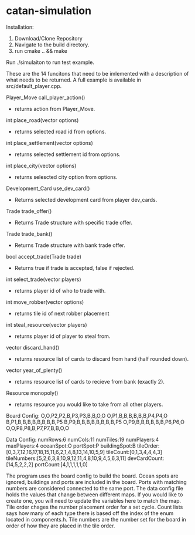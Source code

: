 # catan-simulation

Installation:
1. Download/Clone Repository
2. Navigate to the build directory.
3. run cmake .. && make 

Run ./simulaiton to run test example.


These are the 14 funcitons that need to be imlemented with a description of what needs to be returned. A full example is available in src/default_player.cpp.

Player_Move call_player_action()
- returns action from Player_Move.

int place_road(vector<int> options)
- returns selected road id from options.

int place_settlement(vector<int> options)
- returns selected settlement id from options.
    
int place_city(vector<int> options)
- returns selescted city option from options.

Development_Card use_dev_card()
- Returns selected development card from player dev_cards.

Trade trade_offer()
- Returns Trade structure with specific trade offer.

Trade trade_bank()
- Returns Trade structure with bank trade offer.

bool accept_trade(Trade trade)
- Returns true if trade is accepted, false if rejected.

int select_trade(vector<int> players)
- returns player id of who to trade with.

int move_robber(vector<int> options)
- returns tile id of next robber placement

int steal_resource(vector<int> players)
- returns player id of player to steal from.

vector<Resource> discard_hand()
- returns resource list of cards to discard from hand (half rounded down).

vector<Resource> year_of_plenty()
- returns resource list of cards to recieve from bank (exactly 2).

Resource monopoly()
- returns resource you would like to take from all other players.

Board Config:
O,O,P2,P2,B,P3,P3,B,B,O,O
O,P1,B,B,B,B,B,B,P4,P4,O
B,P1,B,B,B,B,B,B,B,B,P5
B,P9,B,B,B,B,B,B,B,B,P5
O,P9,B,B,B,B,B,B,P6,P6,O
O,O,P8,P8,B,P7,P7,B,B,O,O
    
Data Config:
numRows:6
numCols:11
numTiles:19
numPlayers:4
maxPlayers:4
oceanSpot:O
portSpot:P
buildingSpot:B
tileOrder:[0,3,7,12,16,17,18,15,11,6,2,1,4,8,13,14,10,5,9]
tileCount:[0,1,3,4,4,4,3]
tileNumbers:[5,2,6,3,8,10,9,12,11,4,8,10,9,4,5,6,3,11]
devCardCount:[14,5,2,2,2]
portCount:[4,1,1,1,1,1,0]
    
The program uses the board config to build the board. Ocean spots are ignored, buildings and ports are included in the board. Ports with matching numbers are considered connected to the same port. The data config file holds the values that change between different maps. If you would like to create one, you will need to update the variables here to match the map. Tile order chages the number placement order for a set cycle. Count lists says how many of each type there is based off the index of the enum located in components.h. Tile numbers are the number set for the board in order of how they are placed in the tile order. 
